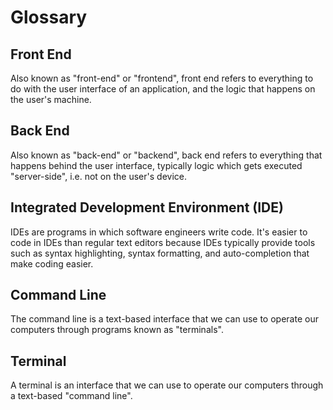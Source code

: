 # Glossary

## Front End

Also known as "front-end" or "frontend", front end refers to everything to do with the user interface of an application, and the logic that happens on the user's machine.

## Back End

Also known as "back-end" or "backend", back end refers to everything that happens behind the user interface, typically logic which gets executed "server-side", i.e. not on the user's device.

## Integrated Development Environment \(IDE\)

IDEs are programs in which software engineers write code. It's easier to code in IDEs than regular text editors because IDEs typically provide tools such as syntax highlighting, syntax formatting, and auto-completion that make coding easier.

## Command Line

The command line is a text-based interface that we can use to operate our computers through programs known as "terminals".

## Terminal

A terminal is an interface that we can use to operate our computers through a text-based "command line".

